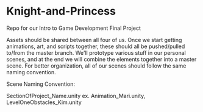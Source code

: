 # Knight-and-Princess
Repo for our Intro to Game Development Final Project

Assets should be shared between all four of us. Once we start getting animations, art, and scripts together, these should all be pushed/pulled to/from the master branch. We'll prototype various stuff in our personal scenes, and at the end we will combine the elements together into a master scene. For better organization, all of our scenes should follow the same naming convention.

Scene Naming Convention:

SectionOfProject_Name.unity
ex. Animation_Mari.unity, LevelOneObstacles_Kim.unity
